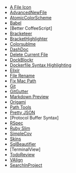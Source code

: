 - [A File Icon](https://github.com/ihodev/a-file-icon)
- [AdvancedNewFile](https://github.com/skuroda/Sublime-AdvancedNewFile)
- [AtomicColorScheme](https://github.com/gerardbm/atomic)
- [Babel](https://github.com/babel/babel-sublime)
- [Better CoffeeScript]
- [Bracketeer](https://github.com/colinta/SublimeBracketeer)
- [BracketHighlighter](https://github.com/facelessuser/BracketHighlighter)
- [Colorsublme](https://github.com/Colorsublime/Colorsublime-Plugin)
- [DashDoc](https://github.com/farcaller/DashDoc)
- [Delete Current File](https://github.com/yaworsw/Sublime-DeleteCurrentFile)
- [DockBlockr](https://github.com/spadgos/sublime-jsdocs)
- [Dockerfile Syntax Highlighting](https://github.com/asbjornenge/Docker.tmbundle)
- [Elixir](https://github.com/elixir-editors/elixir-tmbundle/)
- [File Rename](https://github.com/brianlow/FileRename)
- [Fix Mac Path](https://github.com/int3h/SublimeFixMacPath)
- [Git](https://github.com/kemayo/sublime-text-git)
- [GitGutter](https://github.com/jisaacks/GitGutter)
- [Markdown Preview](https://github.com/revolunet/sublimetext-markdown-preview)
- [Origami](https://github.com/SublimeText/Origami)
- [Path Tools](https://github.com/pjdietz/sublime-path-tools)
- [Pretty JSON](https://github.com/dzhibas/SublimePrettyJson)
- [Protocol Buffer Syntax]
- [RSpec](https://github.com/SublimeText/RSpec)
- [Ruby Slim](https://github.com/slim-template/ruby-slim.tmbundle)
- [SimpleCov](https://github.com/sentience/SublimeSimpleCov)
- [Skins](https://github.com/deathaxe/sublime-skins/)
- [SqlBeautifier](https://github.com/zsong/SqlBeautifier)
- [TerminalView]
- [TodoReview](https://github.com/jonathandelgado/SublimeTodoReview)
- [VAlign](https://github.com/jarod2d/sublime_valign)
- [SearchInProject](https://github.com/leonid-shevtsov/SearchInProject_SublimeText)
